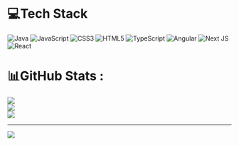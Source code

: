 
# 💻Tech Stack
![Java](https://img.shields.io/badge/java-%23ED8B00.svg?style=plastic&logo=java&logoColor=white) ![JavaScript](https://img.shields.io/badge/javascript-%23323330.svg?style=plastic&logo=javascript&logoColor=%23F7DF1E) ![CSS3](https://img.shields.io/badge/css3-%231572B6.svg?style=plastic&logo=css3&logoColor=white) ![HTML5](https://img.shields.io/badge/html5-%23E34F26.svg?style=plastic&logo=html5&logoColor=white) ![TypeScript](https://img.shields.io/badge/typescript-%23007ACC.svg?style=plastic&logo=typescript&logoColor=white) ![Angular](https://img.shields.io/badge/angular-%23DD0031.svg?style=plastic&logo=angular&logoColor=white) ![Next JS](https://img.shields.io/badge/Next-black?style=plastic&logo=next.js&logoColor=white) ![React](https://img.shields.io/badge/react-%2320232a.svg?style=plastic&logo=react&logoColor=%2361DAFB)
# 📊GitHub Stats :
![](https://github-readme-stats.vercel.app/api?username=Quan-PX&theme=gotham&hide_border=false&include_all_commits=false&count_private=false)<br/>
![](https://github-readme-streak-stats.herokuapp.com/?user=Quan-PX&theme=gotham&hide_border=false)<br/>
![](https://github-readme-stats.vercel.app/api/top-langs/?username=Quan-PX&theme=gotham&hide_border=false&include_all_commits=false&count_private=false&layout=compact)

<!-- ## 🏆GitHub Trophies -->
<!-- ![](https://github-trophies.vercel.app/?username=Quan-PX&theme=radical&no-frame=false&no-bg=false&margin-w=4) -->
<!-- Đây là một comment, nó sẽ không hiển thị trên GitHub -->

<!--  ### ✍️Random Dev Quote -->
<!-- ![](https://quotes-github-readme.vercel.app/api?type=horizontal&theme=radical) -->

---
[![](https://visitcount.itsvg.in/api?id=Quan-PX&icon=0&color=0)](https://visitcount.itsvg.in)
